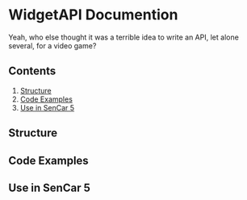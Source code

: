 # WidgetAPI Documention
Yeah, who else thought it was a terrible idea to write an API, let alone several, for a video game?

## Contents
1. [Structure](#structure)
2. [Code Examples](#code-examples)
3. [Use in SenCar 5](#use-in-sencar-5)

## Structure

## Code Examples

## Use in SenCar 5